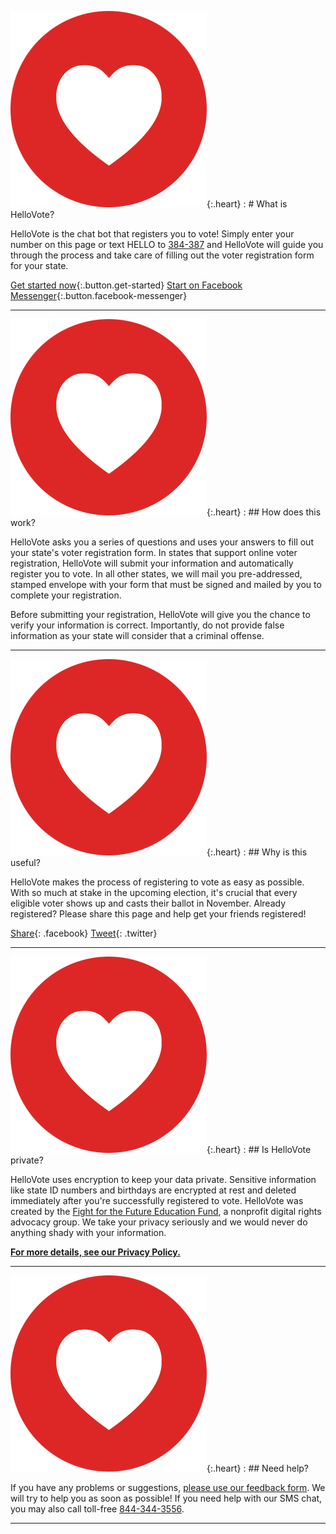 ![](/images/heart.png){:.heart}
: # What is HelloVote?

  HelloVote is the chat bot that registers you to vote!
  Simply enter your number on this page or text HELLO to
  [384-387](sms://384387) and
  HelloVote will guide you through the process and take care of filling out the
  voter registration form for your state.

  [Get started now](#){:.button.get-started}
  [Start on Facebook Messenger](https://m.me/hellovote){:.button.facebook-messenger}

---

![](/images/heart.png){:.heart}
: ## How does this work?

  HelloVote asks you a series of questions and uses your answers to fill out
  your state's voter registration form. In states that support online voter
  registration, HelloVote will submit your information and automatically
  register you to vote. In all other states, we will mail you
  pre-addressed, stamped envelope with your form that must be signed and
  mailed by you to complete your registration.

  Before submitting your registration, HelloVote will give you
  the chance to verify your information is correct. Importantly, do not
  provide false information as your state will consider that a criminal offense.

---

![](/images/heart.png){:.heart}
: ## Why is this useful?

  HelloVote makes the process of registering to vote as easy as possible.
  With so much at stake in the upcoming election, it's crucial that every eligible
  voter shows up and casts their ballot in November. Already registered? Please
  share this page and help get your friends registered!

  [Share](https://www.facebook.com/sharer/sharer.php?u=http://www.hellovote.org){: .facebook}
  [Tweet](https://twitter.com/intent/tweet?text=http%3A%2F%2Fwww.hellovote.org){: .twitter}

---

![](/images/heart.png){:.heart}
: ## Is HelloVote private?

  HelloVote uses encryption to keep your data private. Sensitive information
  like state ID numbers and birthdays are encrypted at rest and
  deleted immediately after you're successfully registered to vote. HelloVote was created by the 
  [Fight for the Future Education Fund](https://www.fftfef.org), a nonprofit digital
  rights advocacy group. We take your privacy seriously and we would never do
  anything shady with your information.

  **[For more details, see our Privacy Policy.](https://www.fftfef.org/privacy)**

---

![](/images/heart.png){:.heart}
: ## Need help?

  If you have any problems or suggestions,
  [please use our feedback form](https://docs.google.com/forms/d/e/1FAIpQLSd6dYLxLhnyv_bq734QmXP-TV4WQkMo2dX8mOhF4NJ5dMIXqw/viewform).
  We will try to help you as soon as possible! If you need help with our SMS
  chat, you may also call toll-free [844-344-3556](tel://18443443556).

---
